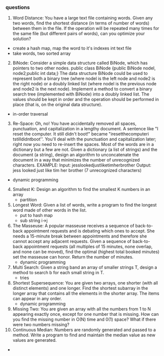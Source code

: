 ### questions
1. Word Distance: You have a large text file containing words. Given any two words, find the shortest
  distance (in terms of number of words) between them in the file. If the operation will be repeated
  many times for the same file (but different pairs of words), can you optimize your solution?
  * create a hash map, map the word to it's indexes int text file
  * take words, two sorted array
2. BiNode: Consider a simple data structure called BiNode, which has pointers to two other nodes.
  public class BiNode {public BiNode nodel, node2;public int data;}
  The data structure BiNode could be used to represent both a binary tree (where nodel is the left
  node and node2 is the right node) or a doubly linked list (where nodel is the previous node and
  node2 is the next node). Implement a method to convert a binary search tree (implemented with
  BiNode) into a doubly linked list. The values should be kept in order and the operation should be
  performed in place (that is, on the original data structure).
  * in-order traversal
3. Re-Space: Oh, no! You have accidentally removed all spaces, punctuation, and capitalization in a
  lengthy document. A sentence like "I reset the computer. It still didn't boot!"
  became "iresetthecomputeri tstilldidntboot''. You'll deal with the punctuation and capitalization
  later; right now you need to re-insert the spaces. Most of the words are in a dictionary but
  a few are not. Given a dictionary (a list of strings) and the document (a string), design an algorithm
  to unconcatenate the document in a way that minimizes the number of unrecognized characters.
  EXAMPLE:
  Input: jesslookedjustliketimherbrother
  Output: jess looked just like tim her brother (7 unrecognized characters)
  * dynamic programming
4. Smallest K: Design an algorithm to find the smallest K numbers in an array
    * partition
5. Longest Word: Given a list of words, write a program to find the longest word made of other words in the list.
    * put to hash map
    * sub string i->j
6. The Masseuse: A popular masseuse receives a sequence of back-to-back appointment requests
  and is debating which ones to accept. She needs a 15-minute break between appointments and
  therefore she cannot accept any adjacent requests. Given a sequence of back-to-back appointment
  requests (all multiples of 15 minutes, none overlap, and none can be moved), find the optimal
  (highest total booked minutes) set the masseuse can honor. Return the number of minutes.
    * dynamic programming
7. Multi Search: Given a string band an array of smaller strings T, design a method to search b for
  each small string in T.
    * tries
8. Shortest Supersequence: You are given two arrays, one shorter (with all distinct elements) and one
  longer. Find the shortest subarray in the longer array that contains all the elements in the shorter
  array. The items can appear in any order.
    * dynamic programming
9. Missing Two: You are given an array with all the numbers from 1 to N appearing exactly once,
  except for one number that is missing. How can you find the missing number in O(N) time and
  0(1) space? What if there were two numbers missing?
10. Continuous Median: Numbers are randomly generated and passed to a method. Write a program
  to find and maintain the median value as new values are generated.

*  
